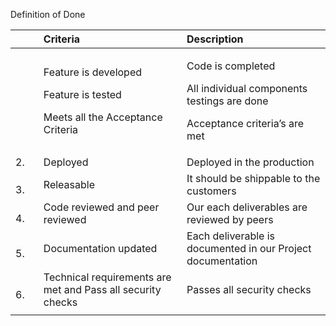 ﻿Definition of Done



||Criteria|Description|
| :- | :- | :- |
||<p>Feature is developed</p><p>Feature is tested </p><p>Meets all the Acceptance Criteria</p>|<p>Code is completed</p><p>All individual components testings are done</p><p>Acceptance criteria’s are met</p>|
|2.|Deployed|Deployed in the production|
|`      `3. |Releasable |It should be shippable to the customers|
|`      `4. |Code reviewed and peer reviewed|Our each deliverables are reviewed by peers |
|`     `5. |Documentation updated|Each deliverable is documented in our Project documentation|
|`     `6. |Technical requirements are met and Pass all security checks|Passes all security checks|
||||

